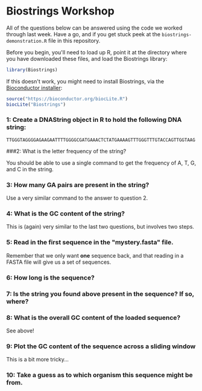 # Biostrings Workshop

All of the questions below can be answered using the code we worked through last week. Have a go, and if you get stuck peek at the `biostrings-demonstration.R` file in this repository.

Before you begin, you'll need to load up R, point it at the directory where you have downloaded these files, and load the Biostrings library:

~~~.R
library(Biostrings)
~~~

If this doesn't work, you might need to install Biostrings, via the [Bioconductor installer](http://bioconductor.org/install/):

~~~.R
source("https://bioconductor.org/biocLite.R")
biocLite("Biostrings")
~~~

### 1: Create a DNAString object in R to hold the following DNA string:

~~~
TTGGGTAGGGGAGAAGAATTTTGGGGCGATGAAACTCTATGAAAAGTTTGGGTTTGTACCAGTTGGTAAG
~~~

###2: What is the letter frequency of the string?

You should be able to use a single command to get the frequency of A, T, G, and C in the string.

### 3: How many GA pairs are present in the string?
Use a very similar command to the answer to question 2.

### 4: What is the GC content of the string?
This is (again) very similar to the last two questions, but involves two steps.

### 5: Read in the first sequence in the "mystery.fasta" file.
Remember that we only want **one** sequence back, and that reading in a FASTA file will give us a set of sequences.

### 6: How long is the sequence?

### 7: Is the string you found above present in the sequence?  If so, where?

### 8: What is the overall GC content of the loaded sequence?
See above!

### 9: Plot the GC content of the sequence across a sliding window
This is a bit more tricky...

### 10: Take a guess as to which organism this sequence might be from.
